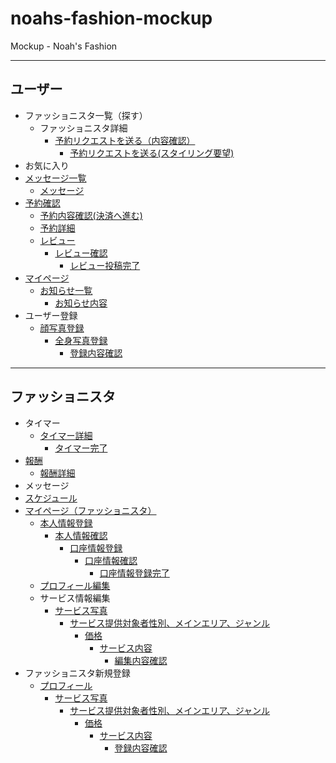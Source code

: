 # noahs-fashion-mockup
Mockup - Noah's Fashion
***
## ユーザー
- ファッショニスタ一覧（探す）
  - ファッショニスタ詳細
    - [予約リクエストを送る（内容確認）](https://teppei-hashimoto.github.io/noahs-fashion-mockup/reserve_application.html)
      - [予約リクエストを送る(スタイリング要望)](https://teppei-hashimoto.github.io/noahs-fashion-mockup/reserve_styling_request.html)
- お気に入り
- [メッセージ一覧](https://teppei-hashimoto.github.io/noahs-fashion-mockup/message_list.html)
  - [メッセージ](https://teppei-hashimoto.github.io/noahs-fashion-mockup/message.html)
- [予約確認](https://teppei-hashimoto.github.io/noahs-fashion-mockup/reserve.html)
  - [予約内容確認(決済へ進む)](https://teppei-hashimoto.github.io/noahs-fashion-mockup/reserve_confirm.html)
  - [予約詳細](https://teppei-hashimoto.github.io/noahs-fashion-mockup/reserve_infomation.html)
  - [レビュー](https://teppei-hashimoto.github.io/noahs-fashion-mockup/review.html)
    - [レビュー確認](https://teppei-hashimoto.github.io/noahs-fashion-mockup/review_confirm.html)
      - [レビュー投稿完了](https://teppei-hashimoto.github.io/noahs-fashion-mockup/review_complete.html)
- [マイページ](https://teppei-hashimoto.github.io/noahs-fashion-mockup/mypage.html)
  - [お知らせ一覧](https://teppei-hashimoto.github.io/noahs-fashion-mockup/notification_list.html)
    - [お知らせ内容](https://teppei-hashimoto.github.io/noahs-fashion-mockup/notification_detail.html)
- ユーザー登録
  - [顔写真登録](https://teppei-hashimoto.github.io/noahs-fashion-mockup/account/user_registration_selfie.html)
    - [全身写真登録](https://teppei-hashimoto.github.io/noahs-fashion-mockup/account/user_registration_coordinate.html)
      - [登録内容確認](https://teppei-hashimoto.github.io/noahs-fashion-mockup/account/user_registration_confirm.html)

***
## ファッショニスタ
- タイマー
  - [タイマー詳細](https://teppei-hashimoto.github.io/noahs-fashion-mockup/timer_detail.html)
    - [タイマー完了](https://teppei-hashimoto.github.io/noahs-fashion-mockup/timer_complete.html)
- [報酬](https://teppei-hashimoto.github.io/noahs-fashion-mockup/remuneration_list.html)
  - [報酬詳細](https://teppei-hashimoto.github.io/noahs-fashion-mockup/remuneration_detail.html)
- メッセージ
- [スケジュール](https://teppei-hashimoto.github.io/noahs-fashion-mockup/schedule.html)
- [マイページ（ファッショニスタ）](https://teppei-hashimoto.github.io/noahs-fashion-mockup/mypage_fashionista.html)
  - [本人情報登録](https://teppei-hashimoto.github.io/noahs-fashion-mockup/fashionista_edit/card_register_account.html)
    - [本人情報確認](https://teppei-hashimoto.github.io/noahs-fashion-mockup/fashionista_edit/card_register_account_confirm.html)
      - [口座情報登録](https://teppei-hashimoto.github.io/noahs-fashion-mockup/fashionista_edit/card_register_bank.html)
        - [口座情報確認](https://teppei-hashimoto.github.io/noahs-fashion-mockup/fashionista_edit/card_register_bank_confirm.html)
          - [口座情報登録完了](https://teppei-hashimoto.github.io/noahs-fashion-mockup/fashionista_edit/card_register_complete.html)
  - [プロフィール編集](https://teppei-hashimoto.github.io/noahs-fashion-mockup/account/fashionista_edit_profile.html)
  - サービス情報編集
    - [サービス写真](https://teppei-hashimoto.github.io/noahs-fashion-mockup/account/fashionista_edit_images.html)
      - [サービス提供対象者性別、メインエリア、ジャンル](https://teppei-hashimoto.github.io/noahs-fashion-mockup/account/fashionista_edit_service.html)
        - [価格](https://teppei-hashimoto.github.io/noahs-fashion-mockup/account/fashionista_edit_price.html)
          - [サービス内容](https://teppei-hashimoto.github.io/noahs-fashion-mockup/account/fashionista_edit_content.html)
            - [編集内容確認](https://teppei-hashimoto.github.io/noahs-fashion-mockup/account/fashionista_edit_confirm.html)
- ファッショニスタ新規登録
  - [プロフィール](https://teppei-hashimoto.github.io/noahs-fashion-mockup/account/fashionista_registration_profile2.html)
    - [サービス写真](https://teppei-hashimoto.github.io/noahs-fashion-mockup/account/fashionista_registration_images.html)
      - [サービス提供対象者性別、メインエリア、ジャンル](https://teppei-hashimoto.github.io/noahs-fashion-mockup/account/fashionista_registration_service.html)
        - [価格](https://teppei-hashimoto.github.io/noahs-fashion-mockup/account/fashionista_registration_price.html)
          - [サービス内容](https://teppei-hashimoto.github.io/noahs-fashion-mockup/account/fashionista_registration_content.html)
            - [登録内容確認](https://teppei-hashimoto.github.io/noahs-fashion-mockup/account/fashionista_registration_confirm.html)
